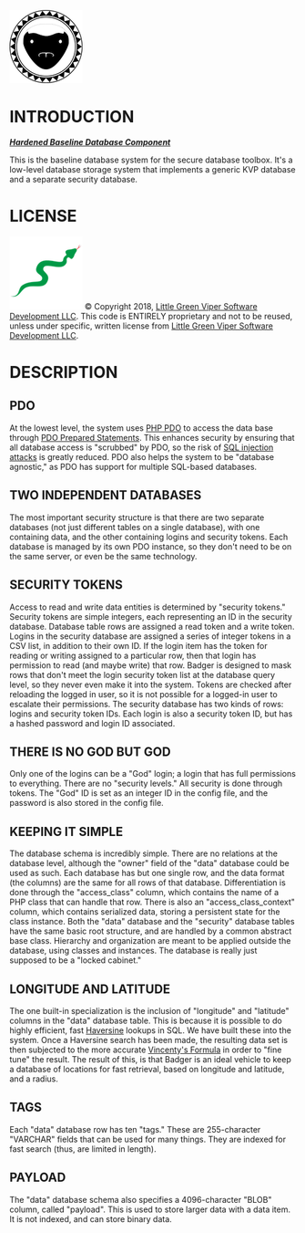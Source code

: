 ![Honey Badger Don't Care](icon.png)

INTRODUCTION
============

***[Hardened Baseline Database Component](https://en.wikipedia.org/wiki/The_Crazy_Nastyass_Honey_Badger#Honey_Badger_Don't_Care)***

This is the baseline database system for the secure database toolbox.
It's a low-level database storage system that implements a generic KVP database and a separate security database.

LICENSE
=======

![Little Green Viper Software Development LLC](spec/viper.png)
© Copyright 2018, [Little Green Viper Software Development LLC](https://littlegreenviper.com).
This code is ENTIRELY proprietary and not to be reused, unless under specific, written license from [Little Green Viper Software Development LLC](https://littlegreenviper.com).

DESCRIPTION
===========

PDO
---

At the lowest level, the system uses [PHP PDO](https://php.net/pdo) to access the data base through [PDO Prepared Statements](https://secure.php.net/manual/en/pdo.prepared-statements.php).
This enhances security by ensuring that all database access is "scrubbed" by PDO, so the risk of [SQL injection attacks](https://www.w3schools.com/sql/sql_injection.asp) is greatly reduced.
PDO also helps the system to be "database agnostic," as PDO has support for multiple SQL-based databases.

TWO INDEPENDENT DATABASES
-------------------------

The most important security structure is that there are two separate databases (not just different tables on a single database), with one containing data, and the other containing logins and security tokens.
Each database is managed by its own PDO instance, so they don't need to be on the same server, or even be the same technology.

SECURITY TOKENS
---------------

Access to read and write data entities is determined by "security tokens." Security tokens are simple integers, each representing an ID in the security database. Database table rows are assigned a read token and a write token.
Logins in the security database are assigned a series of integer tokens in a CSV list, in addition to their own ID. If the login item has the token for reading or writing assigned to a particular row, then that login has permission to read (and maybe write) that row.
Badger is designed to mask rows that don't meet the login security token list at the database query level, so they never even make it into the system.
Tokens are checked after reloading the logged in user, so it is not possible for a logged-in user to escalate their permissions.
The security database has two kinds of rows: logins and security token IDs. Each login is also a security token ID, but has a hashed password and login ID associated.

THERE IS NO GOD BUT GOD
-----------------------

Only one of the logins can be a "God" login; a login that has full permissions to everything. There are no "security levels." All security is done through tokens. The "God" ID is set as an integer ID in the config file, and the password is also stored in the config file.

KEEPING IT SIMPLE
-----------------

The database schema is incredibly simple. There are no relations at the database level, although the "owner" field of the "data" database could be used as such.
Each database has but one single row, and the data format (the columns) are the same for all rows of that database. Differentiation is done through the "access_class" column, which contains the name of a PHP class that can handle that row. There is also an "access_class_context" column, which contains serialized data, storing a persistent state for the class instance.
Both the "data" database and the "security" database tables have the same basic root structure, and are handled by a common abstract base class.
Hierarchy and organization are meant to be applied outside the database, using classes and instances. The database is really just supposed to be a "locked cabinet."

LONGITUDE AND LATITUDE
----------------------

The one built-in specialization is the inclusion of "longitude" and "latitude" columns in the "data" database table. This is because it is possible to do highly efficient, fast [Haversine](https://en.wikipedia.org/wiki/Haversine_formula) lookups in SQL. We have built these into the system.
Once a Haversine search has been made, the resulting data set is then subjected to the more accurate [Vincenty's Formula](https://en.wikipedia.org/wiki/Vincenty%27s_formulae) in order to "fine tune" the result.
The result of this, is that Badger is an ideal vehicle to keep a database of locations for fast retrieval, based on longitude and latitude, and a radius.

TAGS
----

Each "data" database row has ten "tags." These are 255-character "VARCHAR" fields that can be used for many things. They are indexed for fast search (thus, are limited in length).

PAYLOAD
-------

The "data" database schema also specifies a 4096-character "BLOB" column, called "payload". This is used to store larger data with a data item. It is not indexed, and can store binary data.
